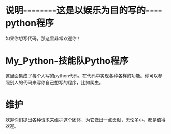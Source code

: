 # 说明--------这是以娱乐为目的写的----python程序
如果你想写代码，那这里非常欢迎你！

# My_Python-技能队Pytho程序
这里面集成了每个人写的python代码。在代码中实现各种各样的功能。你可以参照别人的代码来写你自己想写的程序，比如爬虫。

# 维护
欢迎你们提出各种请求来维护这个团体，为它做出一点贡献，无论多小，都是值得欢迎。
